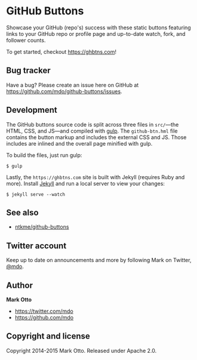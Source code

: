 # GitHub Buttons

Showcase your GitHub (repo's) success with these static buttons featuring links to your GitHub repo or profile page and up-to-date watch, fork, and follower counts.

To get started, checkout <https://ghbtns.com>!

## Bug tracker

Have a bug? Please create an issue here on GitHub at <https://github.com/mdo/github-buttons/issues>.

## Development

The GitHub buttons source code is split across three files in `src/`—the HTML, CSS, and JS—and compiled with [gulp](http://gulpjs.com).
The `github-btn.hml` file contains the button markup and includes the external CSS and JS. Those includes are inlined and the overall page minified with gulp.

To build the files, just run gulp:

```shell
$ gulp
```

Lastly, the `https://ghbtns.com` site is built with Jekyll (requires Ruby and more). Install [Jekyll](http://jekyllrb.com) and run a local server to view your changes:

```shell
$ jekyll serve --watch
```

## See also

- [ntkme/github-buttons](https://buttons.github.io)

## Twitter account

Keep up to date on announcements and more by following Mark on Twitter, [@mdo](https://twitter.com/mdo).

## Author

**Mark Otto**

* https://twitter.com/mdo
* https://github.com/mdo

## Copyright and license

Copyright 2014-2015 Mark Otto. Released under Apache 2.0.
